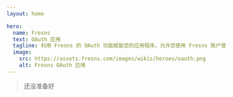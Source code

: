 ```yaml
---
layout: home

hero:
  name: Fresns
  text: OAuth 应用
  tagline: 利用 Fresns 的 OAuth 功能赋能您的应用程序。允许您使用 Fresns 账户登录，简化认证流程，加强跨平台连通性。
  image:
    src: https://assets.fresns.com/images/wikis/heroes/oauth.png
    alt: Fresns OAuth 应用
---
```


> 还没准备好
